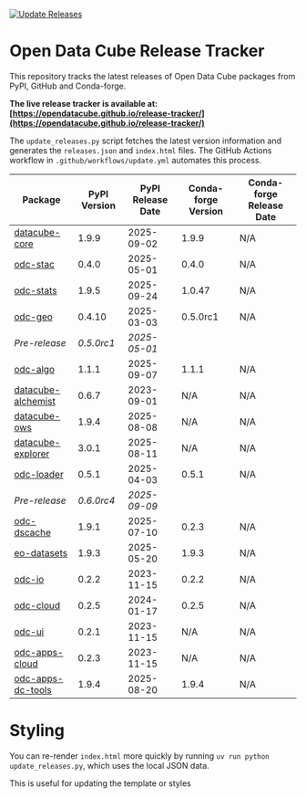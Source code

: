 [![Update Releases](https://github.com/opendatacube/release-tracker/actions/workflows/update.yml/badge.svg)](https://github.com/opendatacube/release-tracker/actions/workflows/update.yml)

# Open Data Cube Release Tracker

This repository tracks the latest releases of Open Data Cube packages from PyPI, GitHub and Conda-forge.

**The live release tracker is available at: [https://opendatacube.github.io/release-tracker/](https://opendatacube.github.io/release-tracker/)**

The `update_releases.py` script fetches the latest version information and generates the `releases.json` and `index.html` files. The GitHub Actions workflow in `.github/workflows/update.yml` automates this process.

<!-- START_ODC_RELEASE_TABLE -->
| Package | PyPI Version | PyPI Release Date | Conda-forge Version | Conda-forge Release Date |
|---|---|---|---|---|
| [datacube-core](https://pypi.org/project/datacube/1.9.9/) | 1.9.9 | 2025-09-02 | 1.9.9 | N/A |
| [odc-stac](https://pypi.org/project/odc-stac/0.4.0/) | 0.4.0 | 2025-05-01 | 0.4.0 | N/A |
| [odc-stats](https://pypi.org/project/odc-stats/1.9.5/) | 1.9.5 | 2025-09-24 | 1.0.47 | N/A |
| [odc-geo](https://pypi.org/project/odc-geo/0.4.10/) | 0.4.10 | 2025-03-03 | 0.5.0rc1 | N/A |
| *Pre-release* | *0.5.0rc1* | *2025-05-01* | | |
| [odc-algo](https://pypi.org/project/odc-algo/1.1.1/) | 1.1.1 | 2025-09-07 | 1.1.1 | N/A |
| [datacube-alchemist](https://pypi.org/project/datacube-alchemist/0.6.7/) | 0.6.7 | 2023-09-01 | N/A | N/A |
| [datacube-ows](https://pypi.org/project/datacube-ows/1.9.4/) | 1.9.4 | 2025-08-08 | N/A | N/A |
| [datacube-explorer](https://pypi.org/project/datacube-explorer/3.0.1/) | 3.0.1 | 2025-08-11 | N/A | N/A |
| [odc-loader](https://pypi.org/project/odc-loader/0.5.1/) | 0.5.1 | 2025-04-03 | 0.5.1 | N/A |
| *Pre-release* | *0.6.0rc4* | *2025-09-09* | | |
| [odc-dscache](https://pypi.org/project/odc-dscache/1.9.1/) | 1.9.1 | 2025-07-10 | 0.2.3 | N/A |
| [eo-datasets](https://pypi.org/project/eodatasets3/1.9.3/) | 1.9.3 | 2025-05-20 | 1.9.3 | N/A |
| [odc-io](https://pypi.org/project/odc-io/0.2.2/) | 0.2.2 | 2023-11-15 | 0.2.2 | N/A |
| [odc-cloud](https://pypi.org/project/odc-cloud/0.2.5/) | 0.2.5 | 2024-01-17 | 0.2.5 | N/A |
| [odc-ui](https://pypi.org/project/odc-ui/0.2.1/) | 0.2.1 | 2023-11-15 | N/A | N/A |
| [odc-apps-cloud](https://pypi.org/project/odc-apps-cloud/0.2.3/) | 0.2.3 | 2023-11-15 | N/A | N/A |
| [odc-apps-dc-tools](https://pypi.org/project/odc-apps-dc-tools/1.9.4/) | 1.9.4 | 2025-08-20 | 1.9.4 | N/A |
<!-- END_ODC_RELEASE_TABLE -->

# Styling

You can re-render `index.html` more quickly by running `uv run python update_releases.py`, which uses the local JSON data.

This is useful for updating the template or styles
